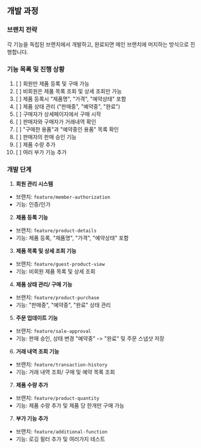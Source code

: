 ## 개발 과정

### 브랜치 전략
각 기능을 독립된 브랜치에서 개발하고, 완료되면 메인 브랜치에 머지하는 방식으로 진행합니다.

### 기능 목록 및 진행 상황
1. [ ] 회원만 제품 등록 및 구매 가능
2. [ ] 비회원은 제품 목록 조회 및 상세 조회만 가능
3. [ ] 제품 등록시 "제품명", "가격", "예약상태" 포함
4. [ ] 제품 상태 관리 ("판매중", "예약중", "완료")
5. [ ] 구매자가 상세페이지에서 구매 시작
6. [ ] 판매자와 구매자가 거래내역 확인
7. [ ] "구매한 용품"과 "예약중인 용품" 목록 확인
8. [ ] 판매자의 판매 승인 기능
9. [ ] 제품 수량 추가
10. [ ] 여러 부가 기능 추가

### 개발 단계

1. **회원 관리 시스템**
  - 브랜치: `feature/member-authorization`
  - 기능: 인증/인가

2. **제품 등록 기능**
  - 브랜치: `feature/product-details`
  - 기능: 제품 등록, "제품명", "가격", "예약상태" 포함

3. **제품 목록 및 상세 조회 기능**
  - 브랜치: `feature/guest-product-view`
  - 기능: 비회원 제품 목록 및 상세 조회

4. **제품 상태 관리/ 구매 기능**
  - 브랜치: `feature/product-purchase`
  - 기능: "판매중", "예약중", "완료" 상태 관리

5. **주문 업데이트 기능**
- 브랜치: `feature/sale-approval`
- 기능: 판매 승인, 상태 변경 "예약중" -> "완료" 및 주문 스냅샷 저장

6. **거래 내역 조회 기능**
  - 브랜치: `feature/transaction-history`
  - 기능: 거래 내역 조회/ 구매 및 예약 목록 조회

7. **제품 수량 추가**
  - 브랜치: `feature/product-quantity`
  - 기능: 제품 수량 추가 및 제품 당 한개만 구매 가능

7. **부가 기능 추가**
- 브랜치: `feature/additional-function`
- 기능: 로깅 필터 추가 및 여러가지 테스트